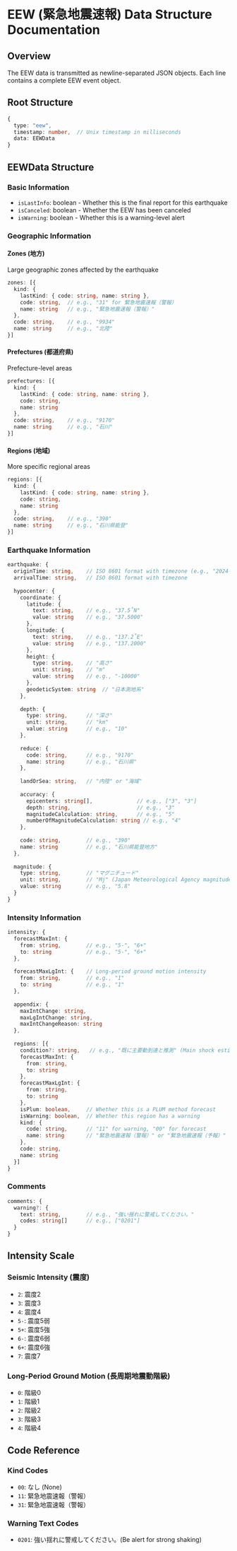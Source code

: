 # EEW (緊急地震速報) Data Structure Documentation

## Overview
The EEW data is transmitted as newline-separated JSON objects. Each line contains a complete EEW event object.

## Root Structure
```typescript
{
  type: "eew",
  timestamp: number,  // Unix timestamp in milliseconds
  data: EEWData
}
```

## EEWData Structure

### Basic Information
- `isLastInfo`: boolean - Whether this is the final report for this earthquake
- `isCanceled`: boolean - Whether the EEW has been canceled
- `isWarning`: boolean - Whether this is a warning-level alert

### Geographic Information

#### Zones (地方)
Large geographic zones affected by the earthquake
```typescript
zones: [{
  kind: {
    lastKind: { code: string, name: string },
    code: string,  // e.g., "31" for 緊急地震速報（警報）
    name: string   // e.g., "緊急地震速報（警報）"
  },
  code: string,    // e.g., "9934"
  name: string     // e.g., "北陸"
}]
```

#### Prefectures (都道府県)
Prefecture-level areas
```typescript
prefectures: [{
  kind: {
    lastKind: { code: string, name: string },
    code: string,
    name: string
  },
  code: string,    // e.g., "9170"
  name: string     // e.g., "石川"
}]
```

#### Regions (地域)
More specific regional areas
```typescript
regions: [{
  kind: {
    lastKind: { code: string, name: string },
    code: string,
    name: string
  },
  code: string,    // e.g., "390"
  name: string     // e.g., "石川県能登"
}]
```

### Earthquake Information

```typescript
earthquake: {
  originTime: string,    // ISO 8601 format with timezone (e.g., "2024-01-01T16:10:08+09:00")
  arrivalTime: string,   // ISO 8601 format with timezone
  
  hypocenter: {
    coordinate: {
      latitude: {
        text: string,    // e.g., "37.5˚N"
        value: string    // e.g., "37.5000"
      },
      longitude: {
        text: string,    // e.g., "137.2˚E"
        value: string    // e.g., "137.2000"
      },
      height: {
        type: string,    // "高さ"
        unit: string,    // "m"
        value: string    // e.g., "-10000"
      },
      geodeticSystem: string  // "日本測地系"
    },
    
    depth: {
      type: string,      // "深さ"
      unit: string,      // "km"
      value: string      // e.g., "10"
    },
    
    reduce: {
      code: string,      // e.g., "9170"
      name: string       // e.g., "石川県"
    },
    
    landOrSea: string,   // "内陸" or "海域"
    
    accuracy: {
      epicenters: string[],              // e.g., ["3", "3"]
      depth: string,                     // e.g., "3"
      magnitudeCalculation: string,      // e.g., "5"
      numberOfMagnitudeCalculation: string // e.g., "4"
    },
    
    code: string,        // e.g., "390"
    name: string         // e.g., "石川県能登地方"
  },
  
  magnitude: {
    type: string,        // "マグニチュード"
    unit: string,        // "Mj" (Japan Meteorological Agency magnitude)
    value: string        // e.g., "5.8"
  }
}
```

### Intensity Information

```typescript
intensity: {
  forecastMaxInt: {
    from: string,        // e.g., "5-", "6+"
    to: string           // e.g., "5-", "6+"
  },
  
  forecastMaxLgInt: {    // Long-period ground motion intensity
    from: string,        // e.g., "1"
    to: string           // e.g., "1"
  },
  
  appendix: {
    maxIntChange: string,
    maxLgIntChange: string,
    maxIntChangeReason: string
  },
  
  regions: [{
    condition?: string,   // e.g., "既に主要動到達と推測" (Main shock estimated to have arrived)
    forecastMaxInt: {
      from: string,
      to: string
    },
    forecastMaxLgInt: {
      from: string,
      to: string
    },
    isPlum: boolean,     // Whether this is a PLUM method forecast
    isWarning: boolean,  // Whether this region has a warning
    kind: {
      code: string,      // "11" for warning, "00" for forecast
      name: string       // "緊急地震速報（警報）" or "緊急地震速報（予報）"
    },
    code: string,
    name: string
  }]
}
```

### Comments

```typescript
comments: {
  warning?: {
    text: string,        // e.g., "強い揺れに警戒してください。"
    codes: string[]      // e.g., ["0201"]
  }
}
```

## Intensity Scale

### Seismic Intensity (震度)
- `2`: 震度2
- `3`: 震度3
- `4`: 震度4
- `5-`: 震度5弱
- `5+`: 震度5強
- `6-`: 震度6弱
- `6+`: 震度6強
- `7`: 震度7

### Long-Period Ground Motion (長周期地震動階級)
- `0`: 階級0
- `1`: 階級1
- `2`: 階級2
- `3`: 階級3
- `4`: 階級4

## Code Reference

### Kind Codes
- `00`: なし (None)
- `11`: 緊急地震速報（警報）
- `31`: 緊急地震速報（警報）

### Warning Text Codes
- `0201`: 強い揺れに警戒してください。(Be alert for strong shaking)